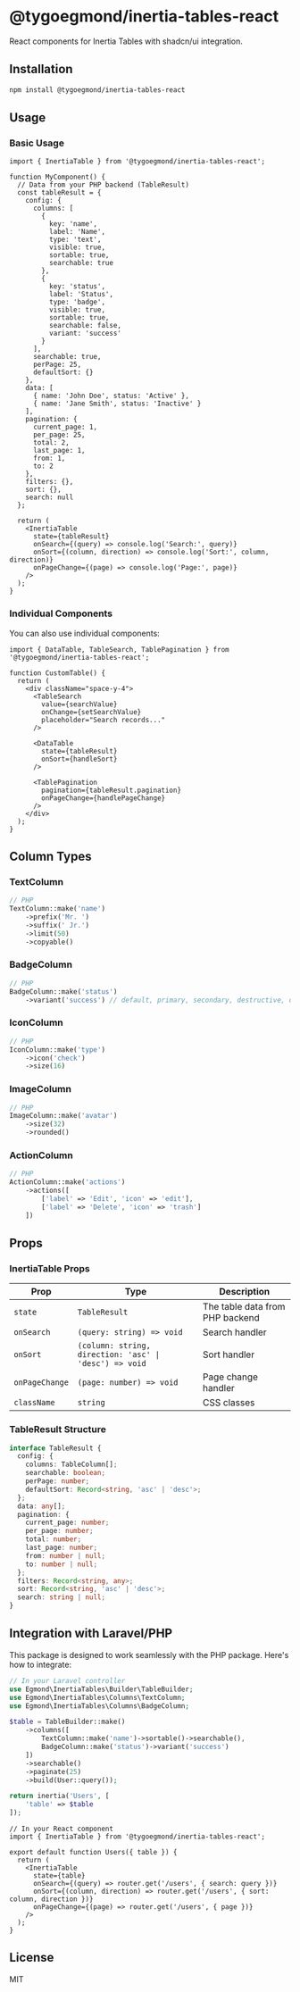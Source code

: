 # @tygoegmond/inertia-tables-react

React components for Inertia Tables with shadcn/ui integration.

## Installation

```bash
npm install @tygoegmond/inertia-tables-react
```

## Usage

### Basic Usage

```tsx
import { InertiaTable } from '@tygoegmond/inertia-tables-react';

function MyComponent() {
  // Data from your PHP backend (TableResult)
  const tableResult = {
    config: {
      columns: [
        {
          key: 'name',
          label: 'Name',
          type: 'text',
          visible: true,
          sortable: true,
          searchable: true
        },
        {
          key: 'status',
          label: 'Status',
          type: 'badge',
          visible: true,
          sortable: true,
          searchable: false,
          variant: 'success'
        }
      ],
      searchable: true,
      perPage: 25,
      defaultSort: {}
    },
    data: [
      { name: 'John Doe', status: 'Active' },
      { name: 'Jane Smith', status: 'Inactive' }
    ],
    pagination: {
      current_page: 1,
      per_page: 25,
      total: 2,
      last_page: 1,
      from: 1,
      to: 2
    },
    filters: {},
    sort: {},
    search: null
  };

  return (
    <InertiaTable 
      state={tableResult}
      onSearch={(query) => console.log('Search:', query)}
      onSort={(column, direction) => console.log('Sort:', column, direction)}
      onPageChange={(page) => console.log('Page:', page)}
    />
  );
}
```

### Individual Components

You can also use individual components:

```tsx
import { DataTable, TableSearch, TablePagination } from '@tygoegmond/inertia-tables-react';

function CustomTable() {
  return (
    <div className="space-y-4">
      <TableSearch 
        value={searchValue}
        onChange={setSearchValue}
        placeholder="Search records..."
      />
      
      <DataTable 
        state={tableResult}
        onSort={handleSort}
      />
      
      <TablePagination 
        pagination={tableResult.pagination}
        onPageChange={handlePageChange}
      />
    </div>
  );
}
```

## Column Types

### TextColumn
```php
// PHP
TextColumn::make('name')
    ->prefix('Mr. ')
    ->suffix(' Jr.')
    ->limit(50)
    ->copyable()
```

### BadgeColumn
```php
// PHP
BadgeColumn::make('status')
    ->variant('success') // default, primary, secondary, destructive, outline, success, warning, info
```

### IconColumn
```php
// PHP
IconColumn::make('type')
    ->icon('check')
    ->size(16)
```

### ImageColumn
```php
// PHP
ImageColumn::make('avatar')
    ->size(32)
    ->rounded()
```

### ActionColumn
```php
// PHP
ActionColumn::make('actions')
    ->actions([
        ['label' => 'Edit', 'icon' => 'edit'],
        ['label' => 'Delete', 'icon' => 'trash']
    ])
```

## Props

### InertiaTable Props

| Prop | Type | Description |
|------|------|-------------|
| `state` | `TableResult` | The table data from PHP backend |
| `onSearch` | `(query: string) => void` | Search handler |
| `onSort` | `(column: string, direction: 'asc' \| 'desc') => void` | Sort handler |
| `onPageChange` | `(page: number) => void` | Page change handler |
| `className` | `string` | CSS classes |

### TableResult Structure

```typescript
interface TableResult {
  config: {
    columns: TableColumn[];
    searchable: boolean;
    perPage: number;
    defaultSort: Record<string, 'asc' | 'desc'>;
  };
  data: any[];
  pagination: {
    current_page: number;
    per_page: number;
    total: number;
    last_page: number;
    from: number | null;
    to: number | null;
  };
  filters: Record<string, any>;
  sort: Record<string, 'asc' | 'desc'>;
  search: string | null;
}
```

## Integration with Laravel/PHP

This package is designed to work seamlessly with the PHP package. Here's how to integrate:

```php
// In your Laravel controller
use Egmond\InertiaTables\Builder\TableBuilder;
use Egmond\InertiaTables\Columns\TextColumn;
use Egmond\InertiaTables\Columns\BadgeColumn;

$table = TableBuilder::make()
    ->columns([
        TextColumn::make('name')->sortable()->searchable(),
        BadgeColumn::make('status')->variant('success')
    ])
    ->searchable()
    ->paginate(25)
    ->build(User::query());

return inertia('Users', [
    'table' => $table
]);
```

```tsx
// In your React component
import { InertiaTable } from '@tygoegmond/inertia-tables-react';

export default function Users({ table }) {
  return (
    <InertiaTable 
      state={table}
      onSearch={(query) => router.get('/users', { search: query })}
      onSort={(column, direction) => router.get('/users', { sort: column, direction })}
      onPageChange={(page) => router.get('/users', { page })}
    />
  );
}
```

## License

MIT